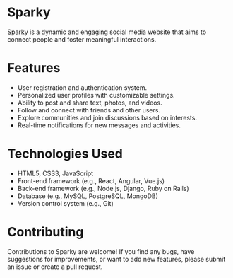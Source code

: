 # Sparky
Sparky is a dynamic and engaging social media website that aims to connect people and foster meaningful interactions.
# Features
- User registration and authentication system.
- Personalized user profiles with customizable settings.
- Ability to post and share text, photos, and videos.
- Follow and connect with friends and other users.
- Explore communities and join discussions based on interests.
- Real-time notifications for new messages and activities.
# Technologies Used
- HTML5, CSS3, JavaScript
- Front-end framework (e.g., React, Angular, Vue.js)
- Back-end framework (e.g., Node.js, Django, Ruby on Rails)
- Database (e.g., MySQL, PostgreSQL, MongoDB)
- Version control system (e.g., Git)
# Contributing
Contributions to Sparky are welcome! If you find any bugs, have suggestions for improvements, or want to add new features, please submit an issue or create a pull request.
